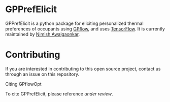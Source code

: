 # GPPrefElicit

GPPrefElicit is a python package for eliciting personalized thermal preferences of occupants 
using [GPflow](https://github.com/GPflow/GPflow), and uses [TensorFlow](http://www.tensorflow.org). 
It is currently maintained by [Nimish Awalgaonkar](https://www.predictivesciencelab.org/people.html).

# Contributing
If you are interested in contributing to this open source project, contact us through an issue on this repository.

 Citing GPflowOpt

To cite GPPrefElicit, please reference *under review*.



